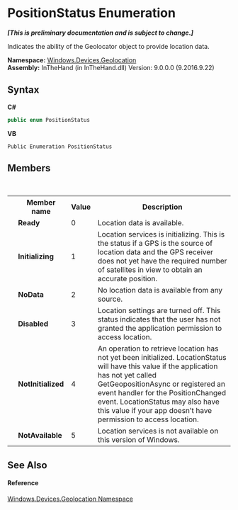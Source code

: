 # PositionStatus Enumeration
 _**\[This is preliminary documentation and is subject to change.\]**_

Indicates the ability of the Geolocator object to provide location data.

**Namespace:**&nbsp;<a href="N_Windows_Devices_Geolocation">Windows.Devices.Geolocation</a><br />**Assembly:**&nbsp;InTheHand (in InTheHand.dll) Version: 9.0.0.0 (9.2016.9.22)

## Syntax

**C#**<br />
``` C#
public enum PositionStatus
```

**VB**<br />
``` VB
Public Enumeration PositionStatus
```


## Members
&nbsp;<table><tr><th></th><th>Member name</th><th>Value</th><th>Description</th></tr><tr><td /><td target="F:Windows.Devices.Geolocation.PositionStatus.Ready">**Ready**</td><td>0</td><td>Location data is available.</td></tr><tr><td /><td target="F:Windows.Devices.Geolocation.PositionStatus.Initializing">**Initializing**</td><td>1</td><td>Location services is initializing. This is the status if a GPS is the source of location data and the GPS receiver does not yet have the required number of satellites in view to obtain an accurate position.</td></tr><tr><td /><td target="F:Windows.Devices.Geolocation.PositionStatus.NoData">**NoData**</td><td>2</td><td>No location data is available from any source.</td></tr><tr><td /><td target="F:Windows.Devices.Geolocation.PositionStatus.Disabled">**Disabled**</td><td>3</td><td>Location settings are turned off. This status indicates that the user has not granted the application permission to access location.</td></tr><tr><td /><td target="F:Windows.Devices.Geolocation.PositionStatus.NotInitialized">**NotInitialized**</td><td>4</td><td>An operation to retrieve location has not yet been initialized. LocationStatus will have this value if the application has not yet called GetGeopositionAsync or registered an event handler for the PositionChanged event. LocationStatus may also have this value if your app doesn’t have permission to access location.</td></tr><tr><td /><td target="F:Windows.Devices.Geolocation.PositionStatus.NotAvailable">**NotAvailable**</td><td>5</td><td>Location services is not available on this version of Windows.</td></tr></table>

## See Also


#### Reference
<a href="N_Windows_Devices_Geolocation">Windows.Devices.Geolocation Namespace</a><br />